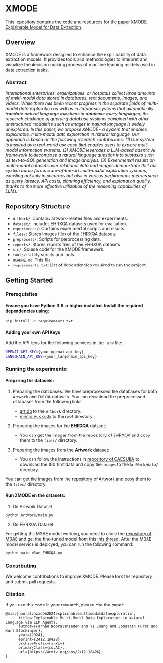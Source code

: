 # XMODE

This repository contains the code and resources for the paper [XMODE: Explainable Model for Data Extraction](https://arxiv.org/abs/2412.18428).

## Overview

XMODE is a framework designed to enhance the explainability of data extraction models. It provides tools and methodologies to interpret and visualize the decision-making process of machine learning models used in data extraction tasks. 

### Abstract

_International enterprises, organizations, or hospitals collect large amounts of multi-modal data stored in databases, text documents, images, and videos. While there has been recent progress in the separate fields of multi-modal data exploration as well as in database systems that automatically translate natural language questions to database query languages, the research challenge of querying database systems combined with other unstructured modalities such as images in natural language is widely unexplored.
In this paper, we propose XMODE - a system that enables explainable, multi-modal data exploration in natural language. Our approach is based on the following research contributions: (1) Our system is inspired by a real-world use case that enables users to explore multi-modal information systems. (2) XMODE leverages a LLM-based agentic AI framework to decompose a natural language question into subtasks such as text-to-SQL generation and image analysis. (3) Experimental results on multi-modal datasets over relational data and images demonstrate that our system outperforms state-of-the-art multi-modal exploration systems, excelling not only in accuracy but also in various performance metrics such as query latency, API costs, planning efficiency, and explanation quality, thanks to the more effective utilization of the reasoning capabilities of LLMs._

## Repository Structure

- `ArtWork/`: Contains artwork-related files and experiments.
- `dataset/`: Includes EHRXQA datasets used for evaluation.
- `experiments/`: Contains experimental scripts and results.
- `files/`: Stores images files of the EHRXQA datasets
- `preprocess/`: Scripts for preprocessing data.
- `reports/`: Stores reports files of the EHRXQA datasets
- `src/`: Source code for the XMODE framework.
- `tools/`: Utility scripts and tools.
- `README.md`: This file.
- `requirements.txt`: List of dependencies required to run the project.

## Getting Started

### Prerequisites

#### Ensure you have Python 3.8 or higher installed. Install the  required dependencies using:

```sh
pip install -r requirements.txt
```

#### Adding your own API Keys

Add the API keys for the following services in the `.env` file:

```sh
OPENAI_API_KEY={your_openai_api_key}
LANGCHAIN_API_KEY={your_langchain_api_key}
```

### Running the experiments:

#### Preparing the datasets:

1. Preparing the databases:
We have preprocessed the databases for both `Artwork` and `EHRXQA` datasets. You can download the preprocessed databases from the following links :

   - [art.db](https://drive.google.com/uc?export=download&id=1OMyab3ZbY92gKQ9FfC0z2c6SImakESrf) to the `ArtWork` directory.
   - [mimic_iv_cxr.db](https://drive.google.com/uc?export=download&id=19o7R_nZ3vSkVn8QXXoMVfe1zw6xqXv-N) to the root directory.

2. Preparing the images for the __EHRXQA__ dataset:

   - You can get the images from the [repository of EHRXQA](https://github.com/baeseongsu/ehrxqa) and copy them to the `files/` directory.

3. Preparing the images from the __Artwork__ dataset:

   - You can follow the instructions in [repository of CAESURA](https://github.com/DataManagementLab/caesura) to download the 100 first data and copy the `images` to the `ArtWork/data/` directory. 

You can get the images from the [repository of Artwork]() and copy them to the `files/` directory.

#### Run XMODE on the datasets:

1. On Artwork Dataset

```sh
python ArtWork/main.py
```

2. On EHRXQA Dataset

For getting the M3AE model working, you need to clone the [repository of M3AE](https://github.com/zhjohnchan/M3AE) and get the fine-tuned model from this [this thread](https://github.com/baeseongsu/ehrxqa/issues/7#issuecomment-2245718989). After the M3AE model service is deployed, you can run the following command:

```sh
python main_m3ae_EHRXQA.py
```

### Contributing

We welcome contributions to improve XMODE. Please fork the repository and submit pull requests.

### Citation

If you use this code in your research, please cite the paper:

```
@misc{nooralahzadeh2024explainablemultimodaldataexploration,
      title={Explainable Multi-Modal Data Exploration in Natural Language via LLM Agent}, 
      author={Farhad Nooralahzadeh and Yi Zhang and Jonathan Furst and Kurt Stockinger},
      year={2024},
      eprint={2412.18428},
      archivePrefix={arXiv},
      primaryClass={cs.AI},
      url={https://arxiv.org/abs/2412.18428}, 
}
```